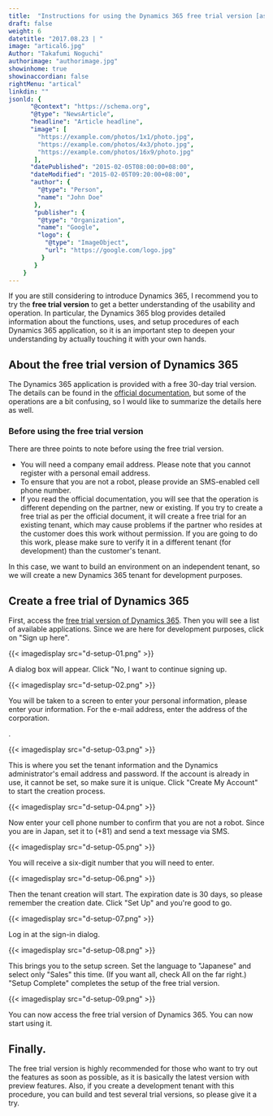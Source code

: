 ```yaml
---
title:  "Instructions for using the Dynamics 365 free trial version [as of 2018]."
draft: false
weight: 6
datetitle: "2017.08.23 | "
image: "artical6.jpg"
Author: "Takafumi Noguchi"
authorimage: "authorimage.jpg"
showinhome: true
showinaccordian: false
rightMenu: "artical"
linkdin: ""
jsonld: {
      "@context": "https://schema.org",
      "@type": "NewsArticle",
      "headline": "Article headline",
      "image": [
        "https://example.com/photos/1x1/photo.jpg",
        "https://example.com/photos/4x3/photo.jpg",
        "https://example.com/photos/16x9/photo.jpg"
       ],
      "datePublished": "2015-02-05T08:00:00+08:00",
      "dateModified": "2015-02-05T09:20:00+08:00",
      "author": {
        "@type": "Person",
        "name": "John Doe"
       },
       "publisher": {
        "@type": "Organization",
        "name": "Google",
        "logo": {
          "@type": "ImageObject",
          "url": "https://google.com/logo.jpg"
         }
       }
    }
--- 
```

<!-- Intro  -->
If you are still considering to introduce Dynamics 365, I recommend you to try the **free trial version** to get a better understanding of the usability and operation. In particular, the Dynamics 365 blog provides detailed information about the functions, uses, and setup procedures of each Dynamics 365 application, so it is an important step to deepen your understanding by actually touching it with your own hands.


## About the free trial version of Dynamics 365
The Dynamics 365 application is provided with a free 30-day trial version. The details can be found in the [official documentation](https://docs.microsoft.com/ja-jp/power-platform/admin/try-powerapps-dynamics-365), but some of the operations are a bit confusing, so I would like to summarize the details here as well.

### Before using the free trial version
There are three points to note before using the free trial version.

* You will need a company email address. Please note that you cannot register with a personal email address.
* To ensure that you are not a robot, please provide an SMS-enabled cell phone number.
* If you read the official documentation, you will see that the operation is different depending on the partner, new or existing. If you try to create a free trial as per the official document, it will create a free trial for an existing tenant, which may cause problems if the partner who resides at the customer does this work without permission. If you are going to do this work, please make sure to verify it in a different tenant (for development) than the customer's tenant.

In this case, we want to build an environment on an independent tenant, so we will create a new Dynamics 365 tenant for development purposes.

## Create a free trial of Dynamics 365
First, access the [free trial version of Dynamics 365](https://trials.dynamics.com/Dynamics365/Signup/). Then you will see a list of available applications. Since we are here for development purposes, click on "Sign up here".
<!-- Image =  d-setup-01.png-->
{{< imagedisplay src="d-setup-01.png" >}}


A dialog box will appear. Click "No, I want to continue signing up.
<!-- Image =  d-setup-02.png-->
{{< imagedisplay src="d-setup-02.png" >}}

You will be taken to a screen to enter your personal information, please enter your information. For the e-mail address, enter the address of the corporation.
<!-- Image =  d-setup-03.png-->.
{{< imagedisplay src="d-setup-03.png" >}}


This is where you set the tenant information and the Dynamics administrator's email address and password. If the account is already in use, it cannot be set, so make sure it is unique. Click "Create My Account" to start the creation process.
<!-- Image =  d-setup-04.png-->
{{< imagedisplay src="d-setup-04.png" >}}


Now enter your cell phone number to confirm that you are not a robot. Since you are in Japan, set it to (+81) and send a text message via SMS.
<!-- Image =  d-setup-05.png-->
{{< imagedisplay src="d-setup-05.png" >}}


You will receive a six-digit number that you will need to enter.
<!-- image= d-setup-06.png -->
{{< imagedisplay src="d-setup-06.png" >}}


Then the tenant creation will start. The expiration date is 30 days, so please remember the creation date. Click "Set Up" and you're good to go.
<!-- image= d-setup-07.png -->
{{< imagedisplay src="d-setup-07.png" >}}


Log in at the sign-in dialog.
<!-- image= d-setup-08.png -->
{{< imagedisplay src="d-setup-08.png" >}}


This brings you to the setup screen. Set the language to "Japanese" and select only "Sales" this time. (If you want all, check All on the far right.) "Setup Complete" completes the setup of the free trial version.
<!-- image= d-setup-09.png -->
{{< imagedisplay src="d-setup-09.png" >}}


You can now access the free trial version of Dynamics 365. You can now start using it.

## Finally.
The free trial version is highly recommended for those who want to try out the features as soon as possible, as it is basically the latest version with preview features. Also, if you create a development tenant with this procedure, you can build and test several trial versions, so please give it a try.    
&nbsp;
